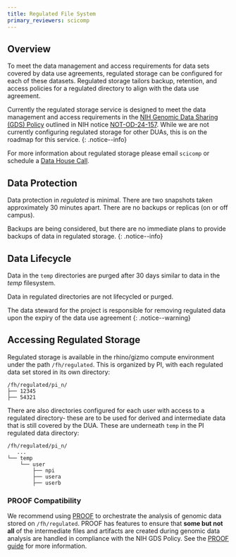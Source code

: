 ```yaml
---
title: Regulated File System
primary_reviewers: scicomp
---
```


## Overview

To meet the data management and access requirements for data sets covered by data use agreements, regulated storage can be configured for each of these datasets.  Regulated storage tailors backup, retention, and access policies for a regulated directory to align with the data use agreement.

Currently the regulated storage service is designed to meet the data management and access requirements in the [NIH Genomic Data Sharing (GDS) Policy][gds-policy] outlined in NIH notice [NOT-OD-24-157][nih-notice]. While we are not currently configuring regulated storage for other DUAs, this is on the roadmap for this service.
{: .notice--info}

For more information about regulated storage please email `scicomp` or schedule
a [Data House Call][dhc].

## Data Protection

Data protection in _regulated_ is minimal.  There are two snapshots taken approximately 30 minutes apart.  There are no backups or replicas (on or off campus).


Backups are being considered, but there are no immediate plans to provide backups of data in regulated storage.
{: .notice--info}

## Data Lifecycle

Data in the `temp` directories are purged after 30 days similar to data in the _temp_ filesystem.

Data in regulated directories are not lifecycled or purged.

The data steward for the project is responsible for removing regulated data upon the expiry of the data use agreement
{: .notice--warning}

## Accessing Regulated Storage

Regulated storage is available in the rhino/gizmo compute environment under the path `/fh/regulated`.  This is organized by PI, with each regulated data set stored in its own directory:

```
/fh/regulated/pi_n/
├── 12345
├── 54321
```

There are also directories configured for each user with access to a regulated directory- these are to be used for derived and intermediate data that is still covered by the DUA.  These are underneath `temp` in the PI regulated data directory:

```
/fh/regulated/pi_n/
   ...
└── temp
    └── user
        ├── npi
        ├── usera
        ├── userb
```

### PROOF Compatibility

We recommend using [PROOF](/datascience/proof) to orchestrate the analysis 
of genomic data stored on `/fh/regulated`. PROOF has features to ensure that
**some but not all** of the intermediate files and artifacts are created during
genomic data analysis are handled in compliance with the NIH GDS Policy. See
the [PROOF guide](/datademos/proof-how-to) for more information.

[gds-policy]: https://grants.nih.gov/grants/guide/notice-files/not-od-14-124.html
[nih-notice]: https://grants.nih.gov/grants/guide/notice-files/NOT-OD-24-157.html
[dhc]: https://ocdo.fredhutch.org/programs/dhc.html
